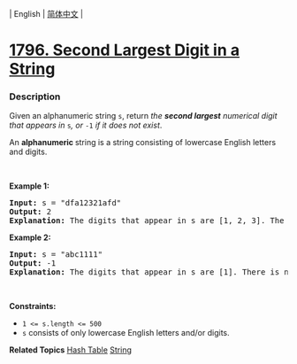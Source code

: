 | English | [简体中文](README.md) |

# [1796. Second Largest Digit in a String](https://leetcode-cn.com/problems/second-largest-digit-in-a-string)
 ### Description
<p>Given an alphanumeric string <code>s</code>, return <em>the <strong>second largest</strong> numerical digit that appears in </em><code>s</code><em>, or </em><code>-1</code><em> if it does not exist</em>.</p>

<p>An <strong>alphanumeric</strong><strong> </strong>string is a string consisting of lowercase English letters and digits.</p>

<p>&nbsp;</p>
<p><strong>Example 1:</strong></p>

<pre>
<strong>Input:</strong> s = &quot;dfa12321afd&quot;
<strong>Output:</strong> 2
<strong>Explanation:</strong> The digits that appear in s are [1, 2, 3]. The second largest digit is 2.
</pre>

<p><strong>Example 2:</strong></p>

<pre>
<strong>Input:</strong> s = &quot;abc1111&quot;
<strong>Output:</strong> -1
<strong>Explanation:</strong> The digits that appear in s are [1]. There is no second largest digit. 
</pre>

<p>&nbsp;</p>
<p><strong>Constraints:</strong></p>

<ul>
	<li><code>1 &lt;= s.length &lt;= 500</code></li>
	<li><code>s</code> consists of only lowercase English letters and/or digits.</li>
</ul>

**Related Topics**  [Hash Table](https://leetcode-cn.com/tag/hash-table) [String](https://leetcode-cn.com/tag/string) 